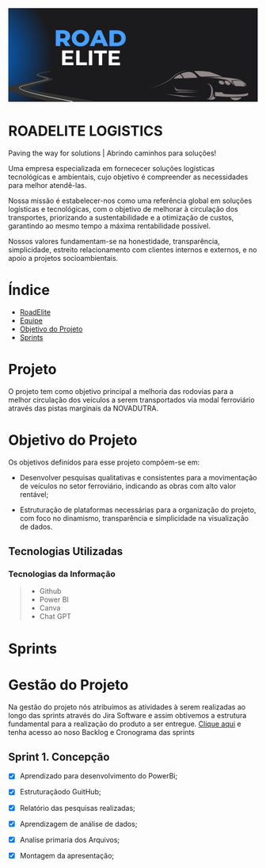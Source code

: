 
<img src="roadelite.png">
</p>



# ROADELITE LOGISTICS
Paving the way for solutions | Abrindo caminhos para soluções!

Uma empresa especializada em fornececer soluções logísticas tecnológicas e ambientais, cujo objetivo é compreender as necessidades para melhor atendê-las. 

Nossa missão é estabelecer-nos como uma referência global em soluções logísticas e tecnológicas, com o objetivo de melhorar à circulação dos transportes, priorizando a sustentabilidade e a otimização de custos, garantindo ao mesmo tempo a máxima rentabilidade possível.

Nossos valores fundamentam-se na honestidade, transparência, simplicidade, estreito relacionamento com clientes internos e externos, e no apoio a projetos socioambientais.

# Índice

* [RoadElite](#Road-Elite)
* [Equipe](#equipe)
* [Objetivo do Projeto](#objetivo-do-projeto)
* [Sprints](#sprints)

# Projeto
O projeto tem como objetivo principal a melhoria das rodovias para a melhor circulação dos veículos a serem transportados via modal ferroviário através das pistas marginais da NOVADUTRA.

# Objetivo do Projeto
Os objetivos definidos para esse projeto compõem-se em: 

* Desenvolver pesquisas qualitativas e consistentes para a movimentação de veículos no setor ferroviário, indicando as obras com alto valor rentável;

* Estruturação de plataformas necessárias para a organização do projeto, com foco no dinamismo, transparência e simplicidade na visualização de dados.

## Tecnologias Utilizadas

 ### Tecnologias da Informação
 > * Github
 > * Power BI
>  * Canva
>  * Chat GPT
  


# Sprints


# Gestão do Projeto

Na gestão do projeto nós atribuímos as atividades à serem realizadas ao longo das sprints através do Jira Software e assim obtivemos a estrutura fundamental para a realização do produto a ser entregue.
 [Clique aqui](https://evelyncaroline.atlassian.net/jira/software/projects/EL/boards/1/backlog?selectedIssue=EL-50) e tenha acesso ao noso Backlog e Cronograma das sprints
 

## Sprint 1. Concepção
- [x] Aprendizado para desenvolvimento do PowerBi;
- [x] Estruturaçãodo GuitHub;
- [x] Relatório das pesquisas realizadas;
- [x] Aprendizagem de análise de dados;
- [x] Analise primaria dos Arquivos;
- [x] Montagem da apresentação;    
  

<!-- ## Obrigado por acessar nosso GitHub! :sparkles: -->
<p align="center">
<img alt=" />
</p>


